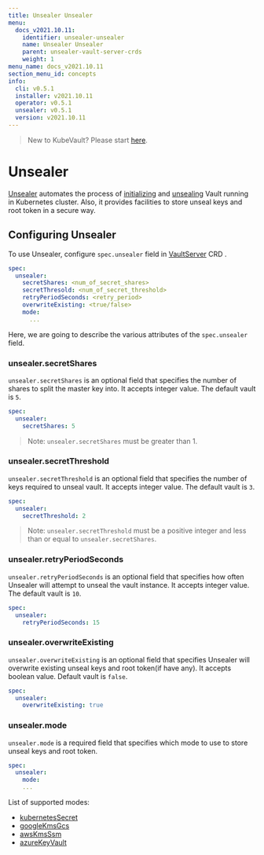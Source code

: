 ```yaml
---
title: Unsealer Unsealer
menu:
  docs_v2021.10.11:
    identifier: unsealer-unsealer
    name: Unsealer Unsealer
    parent: unsealer-vault-server-crds
    weight: 1
menu_name: docs_v2021.10.11
section_menu_id: concepts
info:
  cli: v0.5.1
  installer: v2021.10.11
  operator: v0.5.1
  unsealer: v0.5.1
  version: v2021.10.11
---
```


> New to KubeVault? Please start [here](/docs/v2021.10.11/concepts/README).

# Unsealer

[Unsealer](https://github.com/kubevault/unsealer) automates the process of [initializing](https://www.vaultproject.io/docs/commands/operator/init.html) and [unsealing](https://www.vaultproject.io/docs/concepts/seal.html#unsealing) Vault running in Kubernetes cluster. Also, it provides facilities to store unseal keys and root token in a secure way.

## Configuring Unsealer

To use Unsealer, configure `spec.unsealer` field in [VaultServer](/docs/v2021.10.11/concepts/vault-server-crds/vaultserver) CRD .

```yaml
spec:
  unsealer:
    secretShares: <num_of_secret_shares>
    secretThresold: <num_of_secret_threshold>
    retryPeriodSeconds: <retry_period>
    overwriteExisting: <true/false>
    mode:
      ...
```

Here, we are going to describe the various attributes of the `spec.unsealer` field.

### unsealer.secretShares

`unsealer.secretShares` is an optional field that specifies the number of shares to split the master key into. It accepts integer value. The default vault is `5`.

```yaml
spec:
  unsealer:
    secretShares: 5
```

> Note: `unsealer.secretShares` must be greater than 1.

### unsealer.secretThreshold

`unsealer.secretThreshold` is an optional field that specifies the number of keys required to unseal vault. It accepts integer value. The default vault is `3`.

```yaml
spec:
  unsealer:
    secretThreshold: 2
```

> Note: `unsealer.secretThreshold` must be a positive integer and less than or equal to `unsealer.secretShares`.

### unsealer.retryPeriodSeconds

`unsealer.retryPeriodSeconds` is an optional field that specifies how often Unsealer will attempt to unseal the vault instance. It accepts integer value. The default vault is `10`.

```yaml
spec:
  unsealer:
    retryPeriodSeconds: 15
```

### unsealer.overwriteExisting

`unsealer.overwriteExisting` is an optional field that specifies Unsealer will overwrite existing unseal keys and root token(if have any). It accepts boolean value. Default vault is `false`.

```yaml
spec:
  unsealer:
    overwriteExisting: true
```

### unsealer.mode

`unsealer.mode` is a required field that specifies which mode to use to store unseal keys and root token.

```yaml
spec:
  unsealer:
    mode:
    ...
```

List of supported modes:

- [kubernetesSecret](/docs/v2021.10.11/concepts/vault-server-crds/unsealer/kubernetes_secret)
- [googleKmsGcs](/docs/v2021.10.11/concepts/vault-server-crds/unsealer/google_kms_gcs)
- [awsKmsSsm](/docs/v2021.10.11/concepts/vault-server-crds/unsealer/aws_kms_ssm)
- [azureKeyVault](/docs/v2021.10.11/concepts/vault-server-crds/unsealer/azure_key_vault)
